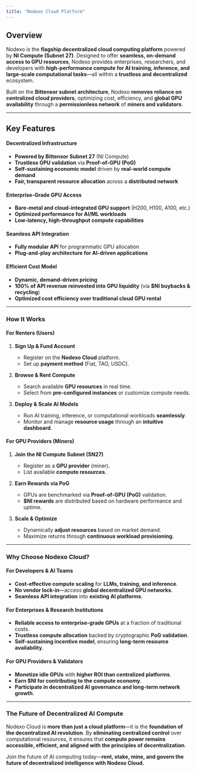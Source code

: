 ```yaml
---
title: "Nodexo Cloud Platform"
---
```


## **Overview**

Nodexo is the **flagship decentralized cloud computing platform** powered by **NI Compute (Subnet 27)**. Designed to offer **seamless, on-demand access to GPU resources**, Nodexo provides enterprises, researchers, and developers with **high-performance compute for AI training, inference, and large-scale computational tasks**—all within a **trustless and decentralized** ecosystem.

Built on the **Bittensor subnet architecture**, Nodexo **removes reliance on centralized cloud providers**, optimizing cost, efficiency, and **global GPU availability** through a **permissionless network** of **miners and validators**.

---

## **Key Features**

#### **Decentralized Infrastructure**

* **Powered by Bittensor Subnet 27** (NI Compute)
* **Trustless GPU validation** via **Proof-of-GPU (PoG)**
* **Self-sustaining economic model** driven by **real-world compute demand**
* **Fair, transparent resource allocation** across a **distributed network**

#### **Enterprise-Grade GPU Access**

* **Bare-metal and cloud-integrated GPU support** (H200, H100, A100, etc.)
* **Optimized performance for AI/ML workloads**
* **Low-latency, high-throughput compute capabilities**

#### **Seamless API Integration**

* **Fully modular API** for programmatic GPU allocation
* **Plug-and-play architecture for AI-driven applications**

#### **Efficient Cost Model**

* **Dynamic, demand-driven pricing**
* **100% of API revenue reinvested into GPU liquidity** (via **$NI buybacks & recycling**)
* **Optimized cost efficiency over traditional cloud GPU rental**

---

### **How It Works**

#### **For Renters (Users)**

1. **Sign Up & Fund Account**

   * Register on the **Nodexo Cloud** platform.
   * Set up **payment method** (Fiat, TAO, USDC).
2. **Browse & Rent Compute**

   * Search available **GPU resources** in real time.
   * Select from **pre-configured instances** or customize compute needs.
3. **Deploy & Scale AI Models**

   * Run AI training, inference, or computational workloads **seamlessly**.
   * Monitor and manage **resource usage** through an **intuitive dashboard**.

#### **For GPU Providers (Miners)**

1. **Join the NI Compute Subnet (SN27)**

   * Register as a **GPU provider** (miner).
   * List available **compute resources**.
2. **Earn Rewards via PoG**

   * GPUs are benchmarked via **Proof-of-GPU (PoG)** validation.
   * **$NI rewards** are distributed based on hardware performance and uptime.
3. **Scale & Optimize**

   * Dynamically **adjust resources** based on market demand.
   * Maximize returns through **continuous workload provisioning**.

---

### **Why Choose Nodexo Cloud?**

#### **For Developers & AI Teams**

* **Cost-effective compute scaling** for **LLMs, training, and inference**.
* **No vendor lock-in**—access **global decentralized GPU networks**.
* **Seamless API integration** into **existing AI platforms**.

#### **For Enterprises & Research Institutions**

* **Reliable access to enterprise-grade GPUs** at a fraction of traditional costs.
* **Trustless compute allocation** backed by cryptographic **PoG validation**.
* **Self-sustaining incentive model**, ensuring **long-term resource availability**.

#### **For GPU Providers & Validators**

* **Monetize idle GPUs** with **higher ROI than centralized platforms**.
* **Earn $NI for contributing to the compute economy**.
* **Participate in decentralized AI governance and long-term network growth**.

---

### **The Future of Decentralized AI Compute**

Nodexo Cloud is **more than just a cloud platform**—it is the **foundation of the decentralized AI revolution**. By **eliminating centralized control** over computational resources, it ensures that **compute power remains accessible, efficient, and aligned with the principles of decentralization**.

Join the future of AI computing today—**rent, stake, mine, and govern the future of decentralized intelligence with Nodexo Cloud.**
